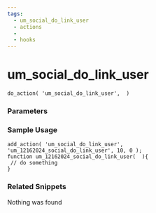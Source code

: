 ```yaml
---
tags: 
  - um_social_do_link_user
  - actions
  - 
  - hooks
---
```

# um\_social\_do\_link\_user

``` php:no-line-numbers
do_action( 'um_social_do_link_user',  )
```
<div class='hook-sep'></div>

### Parameters

<div class='hook-sep'></div>



### Sample Usage

``` php:no-line-numbers
add_action( 'um_social_do_link_user', 'um_12162024_social_do_link_user', 10, 0 );
function um_12162024_social_do_link_user(  ){
 // do something
}
```
<div class='hook-sep'></div>



### Related Snippets

Nothing was found

